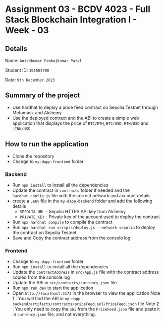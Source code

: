# Assignment 03 - BCDV 4023 - Full Stack Blockchain Integration I - Week - 03

## Details

Name: `Anishkumar Pankajkumar Patel`

Student ID: `101504708`

Date: `9th December 2023`

## Summary of the project

- Use hardhat to deploy a price feed contract on Sepolia Testnet through Metamask and Alchemy.
- Use the deployed contract and the ABI to create a simple web application that displays the price of `BTC/ETH`, `BTC/USD`, `ETH/USD` and `LINK/USD`.

## How to run the application

- Clone the repository
- Change to `my-dapp-frontend` folder

### Backend

- Run `npm install` to install all the dependencies
- Update the contract in `contracts` folder if needed and the `hardhat.config.js` file with the correct network and account details
- create a `.env` file in the `my-dapp-backend` folder and add the following details
  - `SEPOLIA_URL` - Sepolia HTTPS API key from Alchemy
  - `PRIVATE_KEY` - Private key of the account used to deploy the contract
- Run `npx hardhat compile` to compile the contract
- Run `npx hardhat run scripts/deploy.js --network sepolia` to deploy the contract on Sepolia Testnet
- Save and Copy the contract address from the console log

### Frontend

- Change to `my-dapp-frontend` folder
- Run `npm install` to install all the dependencies
- Update the `contractAddress` in `src/App.js` file with the contract address copied from the console log
- Update the ABI in `src/contracts/currency.json` file
- Run `npm run dev` to start the application
- Open `http://localhost:5173` in the browser to view the application
  Note 1 : You will find the ABI in `my-dapp-backend/artifacts/contracts/priceFeed.sol/PriceFeed.json` file
  Note 2 : You only need to copy the `abi` from the `PriceFeed.json` file and paste it in `currency.json` file, and not everything.
